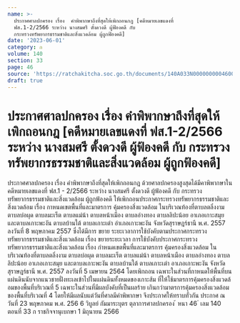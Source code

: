```yaml
---
name: >-
  ประกาศศาลปกครอง เรื่อง  คำพิพากษาถึงที่สุดให้เพิกถอนกฎ [คดีหมายเลขแดงที่
  ฟส.1-2/2566 ระหว่าง นางสมศรี ตั้งดวงดี ผู้ฟ้องคดี กับ
  กระทรวงทรัพยากรธรรมชาติและสิ่งแวดล้อม ผู้ถูกฟ้องคดี]
date: '2023-06-01'
category: ก
volume: 140
section: 33
page: 46
source: 'https://ratchakitcha.soc.go.th/documents/140A033N0000000004600.pdf'
draft: true
---
```


# ประกาศศาลปกครอง เรื่อง  คำพิพากษาถึงที่สุดให้เพิกถอนกฎ [คดีหมายเลขแดงที่ ฟส.1-2/2566 ระหว่าง นางสมศรี ตั้งดวงดี ผู้ฟ้องคดี กับ กระทรวงทรัพยากรธรรมชาติและสิ่งแวดล้อม ผู้ถูกฟ้องคดี]

ประกาศศาลปกครอง เรื่อง คำพิพากษาถึงที่สุดให้เพิกถอนกฎ ด้วยศาลปกครองสูงสุดได้มีคาพิพากษาในคดีหมายเลขแดงที่ ฟส.1 - 2/2566 ระหว่าง นางสมศรี ตั้งดวงดี ผู้ฟ้องคดี กับ กระทรวงทรัพยากรธรรมชาติและสิ่งแวดล้อม ผู้ถูกฟ้องคดี ให้เพิกถอนประกาศกระทรวงทรัพยากรธรรมชาติและสิ่งแวดล้อม เรื่อง กาหนดเขตพื้นที่และมาตรการ คุ้มครองสิ่งแวดล้อม ในบริเวณท้องที่ตาบลตลิ่งงาม ตาบลบ่อผุด ตาบลมะเร็ต ตาบลแม่น้า ตาบลหน้าเมือง ตาบลอ่างทอง ตาบลลิปะน้อย อาเภอเกาะสมุย และตาบลเกาะพะงัน ตาบลบ้านใต้ ตาบลเกาะเต่า อำเภอเกาะพะงัน จังหวัดสุราษฎร์ธานี พ.ศ. 2557 ลงวันที่ 8 พฤษภาคม 2557 ซึ่งได้มีการ ขยาย ระยะเวลาการใช้บังคับตามประกาศกระทรวงทรัพยากรธรรมชาติและสิ่งแวดล้อม เรื่อง ขยายระยะเวลา การใช้บังคับประกาศกระทรวงทรัพยากรธรรมชาติและสิ่งแวดล้อม เรื่อง กำหนดเขตพื้นที่และมาตรการ คุ้มครองสิ่งแวดล้อม ในบริเวณท้องที่ตาบลตลิ่งงาม ตาบลบ่อผุด ตาบลมะเร็ต ตาบลแม่น้า ตาบลหน้าเมือง ตาบลอ่างทอง ตาบลลิปะน้อย อาเภอเกาะสมุย และตาบลเกาะพะงัน ตาบลบ้านใต้ ตาบลเกาะเต่า อาเภอเกาะพะงัน จังหวัดสุราษฎร์ธานี พ.ศ. 2557 ลงวันที่ 5 เมษายน 2564 โดยเพิกถอน เฉพาะในส่วนที่กาหนดให้พื้นที่บนแผ่นดินนับจากแนวชายฝั่งทะเลเข้าไปในแผ่นดินทั้งหมดของเกาะส้ม ที่ให้ใช้มาตรการคุ้มครองสิ่งแวดล้ อมของพื้นที่บริเวณที่ 5 เฉพาะในส่วนที่มีผลบังคับที่เป็นผลร้าย เกินกว่ามาตรการคุ้มครองสิ่งแวดล้อมของพื้นที่บริเวณที่ 4 โดยให้มีผลนับแต่วันที่ศาลมีคำพิพากษา จึงประกาศให้ทราบทั่วกัน ประกาศ ณ วันที่ 23 พฤษภาคม พ.ศ. 256 6 วิบูลย์ กัมมาระบุตร ตุลาการศาลปกครอง ้ หนา 46 ่ เลม 140 ตอนที่ 33 ก ราชกิจจานุเบกษา 1 มิถุนายน 2566
